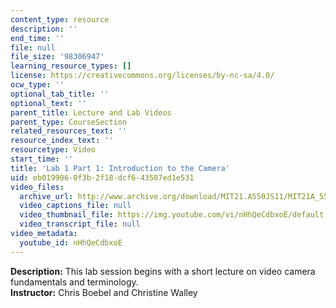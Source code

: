 ```yaml
---
content_type: resource
description: ''
end_time: ''
file: null
file_size: '98306947'
learning_resource_types: []
license: https://creativecommons.org/licenses/by-nc-sa/4.0/
ocw_type: ''
optional_tab_title: ''
optional_text: ''
parent_title: Lecture and Lab Videos
parent_type: CourseSection
related_resources_text: ''
resource_index_text: ''
resourcetype: Video
start_time: ''
title: 'Lab 1 Part 1: Introduction to the Camera'
uid: eb019906-0f3b-2f18-dcf6-43587ed1e531
video_files:
  archive_url: http://www.archive.org/download/MIT21.A550JS11/MIT21A_550JS11_lab01_1_300k.mp4
  video_captions_file: null
  video_thumbnail_file: https://img.youtube.com/vi/nHhQeCdbxoE/default.jpg
  video_transcript_file: null
video_metadata:
  youtube_id: nHhQeCdbxoE
---
```


**Description:** This lab session begins with a short lecture on video camera fundamentals and terminology.  
**Instructor:** Chris Boebel and Christine Walley

